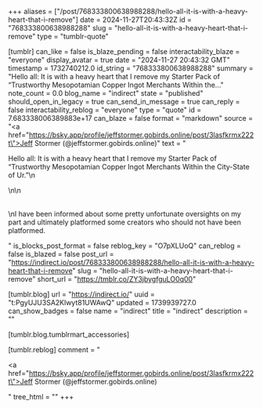 +++
aliases = ["/post/768333800638988288/hello-all-it-is-with-a-heavy-heart-that-i-remove"]
date = 2024-11-27T20:43:32Z
id = "768333800638988288"
slug = "hello-all-it-is-with-a-heavy-heart-that-i-remove"
type = "tumblr-quote"

[tumblr]
can_like = false
is_blaze_pending = false
interactability_blaze = "everyone"
display_avatar = true
date = "2024-11-27 20:43:32 GMT"
timestamp = 1732740212.0
id_string = "768333800638988288"
summary = "Hello all: It is with a heavy heart that I remove my Starter Pack of “Trustworthy Mesopotamian Copper Ingot Merchants Within the..."
note_count = 0.0
blog_name = "indirect"
state = "published"
should_open_in_legacy = true
can_send_in_message = true
can_reply = false
interactability_reblog = "everyone"
type = "quote"
id = 7.683338006389883e+17
can_blaze = false
format = "markdown"
source = "<a href=\"https://bsky.app/profile/jeffstormer.gobirds.online/post/3lasfkrmx222t\">Jeff Stormer (@jeffstormer.gobirds.online)</a>"
text = "<p>Hello all: It is with a heavy heart that I remove my Starter Pack of &ldquo;Trustworthy Mesopotamian Copper Ingot Merchants Within the City-State of Ur.&rdquo;\n<br/></p>\n\n<p><br/>\nI have been informed about some pretty unfortunate oversights on my part and ultimately platformed some creators who should not have been platformed.</p>"
is_blocks_post_format = false
reblog_key = "O7pXLUoQ"
can_reblog = false
is_blazed = false
post_url = "https://indirect.io/post/768333800638988288/hello-all-it-is-with-a-heavy-heart-that-i-remove"
slug = "hello-all-it-is-with-a-heavy-heart-that-i-remove"
short_url = "https://tmblr.co/ZY3jbygfguLO0q00"

[tumblr.blog]
url = "https://indirect.io/"
uuid = "t:PgyUJU3SA2Klwyt81UWAwQ"
updated = 1739939727.0
can_show_badges = false
name = "indirect"
title = "indirect"
description = ""

[tumblr.blog.tumblrmart_accessories]

[tumblr.reblog]
comment = "<p><a href=\"https://bsky.app/profile/jeffstormer.gobirds.online/post/3lasfkrmx222t\">Jeff Stormer (@jeffstormer.gobirds.online)</a></p>"
tree_html = ""
+++
